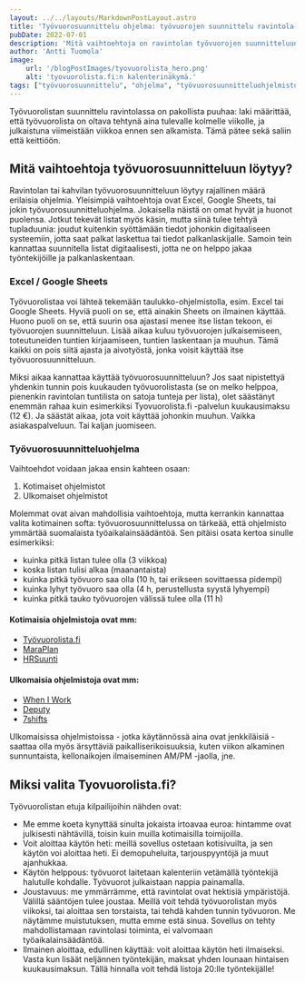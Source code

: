 ```yaml
---
layout: ../../layouts/MarkdownPostLayout.astro
title: 'Työvuorosuunnittelu ohjelma: työvuorojen suunnittelu ravintola-alalla'
pubDate: 2022-07-01
description: 'Mitä vaihtoehtoja on ravintolan työvuorojen suunnitteluun? Miten työvuorosuunnitteluohjelma voi auttaa?'
author: 'Antti Tuomola'
image:
    url: '/blogPostImages/tyovuorolista_hero.png'
    alt: 'tyovuorolista.fi:n kalenterinäkymä.'
tags: ["työvuorosuunnittelu", "ohjelma", "työvuorosuunnitteluohjelmistot"]
---
```


Työvuorolistan suunnittelu ravintolassa on pakollista puuhaa: laki määrittää, että työvuorolista on oltava tehtynä aina tulevalle kolmelle viikolle, ja julkaistuna viimeistään viikkoa ennen sen alkamista. Tämä pätee sekä saliin että keittiöön.

## Mitä vaihtoehtoja työvuorosuunnitteluun löytyy?
Ravintolan tai kahvilan työvuorosuunnitteluun löytyy rajallinen määrä erilaisia ohjelmia. Yleisimpiä vaihtoehtoja ovat Excel, Google Sheets, tai jokin työvuorosuunnitteluohjelma. Jokaisella näistä on omat hyvät ja huonot puolensa. Jotkut tekevät listat myös käsin, mutta siinä tulee tehtyä tupladuunia: joudut kuitenkin syöttämään tiedot johonkin digitaaliseen systeemiin, jotta saat palkat laskettua tai tiedot palkanlaskijalle. Samoin tein kannattaa suunnitella listat digitaalisesti, jotta ne on helppo jakaa työntekijöille ja palkanlaskentaan.

### Excel / Google Sheets
Työvuorolistaa voi lähteä tekemään taulukko-ohjelmistolla, esim. Excel tai Google Sheets. Hyviä puoli on se, että ainakin Sheets on ilmainen käyttää. Huono puoli on se, että suurin osa ajastasi menee itse listan tekoon, ei työvuorojen suunnitteluun. Lisää aikaa kuluu työvuorojen julkaisemiseen, toteutuneiden tuntien kirjaamiseen, tuntien laskentaan ja muuhun. Tämä kaikki on pois siitä ajasta ja aivotyöstä, jonka voisit käyttää itse työvuorosuunnitteluun.

Miksi aikaa kannattaa käyttää työvuorosuunnitteluun? Jos saat nipistettyä yhdenkin tunnin pois kuukauden työvuorolistasta (se on melko helppoa, pienenkin ravintolan tuntilista on satoja tunteja per lista), olet säästänyt enemmän rahaa kuin esimerkiksi Tyovuorolista.fi -palvelun kuukausimaksu (12 €). Ja säästät aikaa, jota voit käyttää johonkin muuhun. Vaikka asiakaspalveluun. Tai kaljan juomiseen.

### Työvuorosuunnitteluohjelma
Vaihtoehdot voidaan jakaa ensin kahteen osaan:
1. Kotimaiset ohjelmistot
2. Ulkomaiset ohjelmistot

Molemmat ovat aivan mahdollisia vaihtoehtoja, mutta kerrankin kannattaa valita kotimainen softa: työvuorosuunnittelussa on tärkeää, että ohjelmisto ymmärtää suomalaista työaikalainsäädäntöä. Sen pitäisi osata kertoa sinulle esimerkiksi: 
- kuinka pitkä listan tulee olla (3 viikkoa)
- koska listan tulisi alkaa (maanantaista)
- kuinka pitkä työvuoro saa olla (10 h, tai erikseen sovittaessa pidempi)
- kuinka lyhyt työvuoro saa olla (4 h, perustellusta syystä lyhyempi)
- kuinka pitkä tauko työvuorojen välissä tulee olla (11 h)

#### Kotimaisia ohjelmistoja ovat mm:
- [Työvuorolista.fi](https://tyovuorolista.fi)
- [MaraPlan](https://maraplan.fi)
- [HRSuunti](https://www.hrsuunti.fi/)

#### Ulkomaisia ohjelmistoja ovat mm:
- [When I Work](https://wheniwork.com)
- [Deputy](https://www.deputy.com)
- [7shifts](https://www.7shifts.com)

Ulkomaisissa ohjelmistoissa - jotka käytännössä aina ovat jenkkiläisiä - saattaa olla myös ärsyttäviä paikalliserikoisuuksia, kuten viikon alkaminen sunnuntaista, kellonaikojen ilmaiseminen AM/PM -jaolla, jne.

## Miksi valita Tyovuorolista.fi?
Työvuorolistan etuja kilpailijoihin nähden ovat:
- Me emme koeta kynyttää sinulta jokaista irtoavaa euroa: hintamme ovat julkisesti nähtävillä, toisin kuin muilla kotimaisilla toimijoilla.
- Voit aloittaa käytön heti: meillä sovellus ostetaan kotisivuilta, ja sen käytön voi aloittaa heti. Ei demopuheluita, tarjouspyyntöjä ja muut ajanhukkaa.
- Käytön helppous: työvuorot laitetaan kalenteriin vetämällä työntekijä halutulle kohdalle. Työvuorot julkaistaan nappia painamalla.
- Joustavuus: me ymmärrämme, että ravintolat ovat hektisiä ympäristöjä. Välillä sääntöjen tulee joustaa. Meillä voit tehdä työvuorolistan myös viikoksi, tai aloittaa sen torstaista, tai tehdä kahden tunnin työvuoron. Me näytämme muistutuksen, mutta emme estä sinua. Sovellus on tehty mahdollistamaan ravintolasi toiminta, ei valvomaan työaikalainsäädäntöä.
- Ilmainen aloittaa, edullinen käyttää: voit aloittaa käytön heti ilmaiseksi. Vasta kun lisäät neljännen työntekijän, maksat yhden lounaan hintaisen kuukausimaksun. Tällä hinnalla voit tehdä listoja 20:lle työntekijälle!